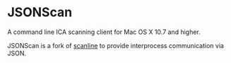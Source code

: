 # JSONScan

A command line ICA scanning client for Mac OS X 10.7 and higher.

JSONScan is a fork of [scanline](https://github.com/klep/scanline) to provide interprocess communication via JSON.

